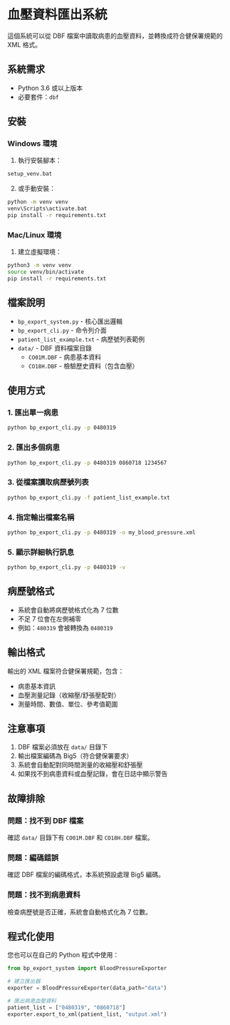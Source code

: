 # 血壓資料匯出系統

這個系統可以從 DBF 檔案中讀取病患的血壓資料，並轉換成符合健保署規範的 XML 格式。

## 系統需求

- Python 3.6 或以上版本
- 必要套件：`dbf`

## 安裝

### Windows 環境

1. 執行安裝腳本：
```cmd
setup_venv.bat
```

2. 或手動安裝：
```cmd
python -m venv venv
venv\Scripts\activate.bat
pip install -r requirements.txt
```

### Mac/Linux 環境

1. 建立虛擬環境：
```bash
python3 -m venv venv
source venv/bin/activate
pip install -r requirements.txt
```

## 檔案說明

- `bp_export_system.py` - 核心匯出邏輯
- `bp_export_cli.py` - 命令列介面
- `patient_list_example.txt` - 病歷號列表範例
- `data/` - DBF 資料檔案目錄
  - `CO01M.DBF` - 病患基本資料
  - `CO18H.DBF` - 檢驗歷史資料（包含血壓）

## 使用方式

### 1. 匯出單一病患
```bash
python bp_export_cli.py -p 0480319
```

### 2. 匯出多個病患
```bash
python bp_export_cli.py -p 0480319 0860718 1234567
```

### 3. 從檔案讀取病歷號列表
```bash
python bp_export_cli.py -f patient_list_example.txt
```

### 4. 指定輸出檔案名稱
```bash
python bp_export_cli.py -p 0480319 -o my_blood_pressure.xml
```

### 5. 顯示詳細執行訊息
```bash
python bp_export_cli.py -p 0480319 -v
```

## 病歷號格式

- 系統會自動將病歷號格式化為 7 位數
- 不足 7 位會在左側補零
- 例如：`480319` 會被轉換為 `0480319`

## 輸出格式

輸出的 XML 檔案符合健保署規範，包含：
- 病患基本資訊
- 血壓測量記錄（收縮壓/舒張壓配對）
- 測量時間、數值、單位、參考值範圍

## 注意事項

1. DBF 檔案必須放在 `data/` 目錄下
2. 輸出檔案編碼為 Big5（符合健保署要求）
3. 系統會自動配對同時間測量的收縮壓和舒張壓
4. 如果找不到病患資料或血壓記錄，會在日誌中顯示警告

## 故障排除

### 問題：找不到 DBF 檔案
確認 `data/` 目錄下有 `CO01M.DBF` 和 `CO18H.DBF` 檔案。

### 問題：編碼錯誤
確認 DBF 檔案的編碼格式，本系統預設處理 Big5 編碼。

### 問題：找不到病患資料
檢查病歷號是否正確，系統會自動格式化為 7 位數。

## 程式化使用

您也可以在自己的 Python 程式中使用：

```python
from bp_export_system import BloodPressureExporter

# 建立匯出器
exporter = BloodPressureExporter(data_path="data")

# 匯出病患血壓資料
patient_list = ["0480319", "0860718"]
exporter.export_to_xml(patient_list, "output.xml")
```